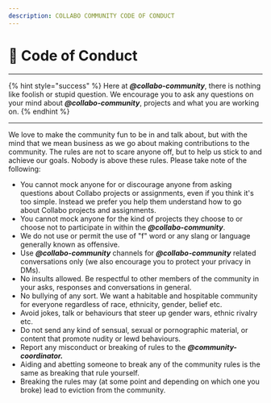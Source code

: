 ```yaml
---
description: COLLABO COMMUNITY CODE OF CONDUCT
---
```


# 📔 Code of Conduct

***

{% hint style="success" %}
Here at _**@collabo-community**_, there is nothing like foolish or stupid question. We encourage you to ask any questions on your mind about _**@collabo-community**_, projects and what you are working on.
{% endhint %}

***

We love to make the community fun to be in and talk about, but with the mind that we mean business as we go about making contributions to the community. The rules are not to scare anyone off, but to help us stick to and achieve our goals. Nobody is above these rules. Please take note of the following:

* You cannot mock anyone for or discourage anyone from asking questions about Collabo projects or assignments, even if you think it's too simple. Instead we prefer you help them understand how to go about Collabo projects and assignments.
* You cannot mock anyone for the kind of projects they choose to or choose not to participate in within the _**@collabo-community**_.
* We do not use or permit the use of "f" word or any slang or language generally known as offensive.
* Use _**@collabo-community**_ channels for _**@collabo-community**_ related conversations only (we also encourage you to protect your privacy in DMs).
* No insults allowed. Be respectful to other members of the community in your asks, responses and conversations in general.
* No bullying of any sort. We want a habitable and hospitable community for everyone regardless of race, ethnicity, gender, belief etc.
* Avoid jokes, talk or behaviours that steer up gender wars, ethnic rivalry etc.
* Do not send any kind of sensual, sexual or pornographic material, or content that promote nudity or lewd behaviours.
* Report any misconduct or breaking of rules to the _**@community-coordinator.**_
* Aiding and abetting someone to break any of the community rules is the same as breaking that rule yourself.
* Breaking the rules may (at some point and depending on which one you broke) lead to eviction from the community.
